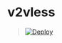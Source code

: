 # v2vless

> [![Deploy](https://www.herokucdn.com/deploy/button.png)](https://dashboard.heroku.com/new?template=https://github.com/fork223/v2vless)
